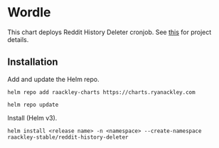 # Wordle

This chart deploys Reddit History Deleter cronjob.  See [this](https://gitlab.com/raackley/reddit-history-deleter) for project details.

## Installation

Add and update the Helm repo.

```
helm repo add raackley-charts https://charts.ryanackley.com
```

```
helm repo update
```

Install (Helm v3).

```
helm install <release name> -n <namespace> --create-namespace raackley-stable/reddit-history-deleter
```
